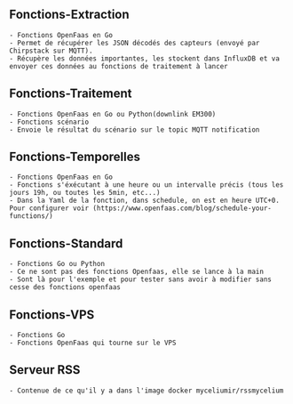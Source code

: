 ## Fonctions-Extraction 
	- Fonctions OpenFaas en Go 
	- Permet de récupérer les JSON décodés des capteurs (envoyé par Chirpstack sur MQTT). 
	- Récupère les données importantes, les stockent dans InfluxDB et va envoyer ces données au fonctions de traitement à lancer

## Fonctions-Traitement  
    - Fonctions OpenFaas en Go ou Python(downlink EM300)
	- Fonctions scénario
	- Envoie le résultat du scénario sur le topic MQTT notification

## Fonctions-Temporelles  
    - Fonctions OpenFaas en Go
	- Fonctions s'éxécutant à une heure ou un intervalle précis (tous les jours 19h, ou toutes les 5min, etc...)
	- Dans la Yaml de la fonction, dans schedule, on est en heure UTC+0. Pour configurer voir (https://www.openfaas.com/blog/schedule-your-functions/)

## Fonctions-Standard 
	- Fonctions Go ou Python
	- Ce ne sont pas des fonctions Openfaas, elle se lance à la main
	- Sont là pour l'exemple et pour tester sans avoir à modifier sans cesse des fonctions openfaas	

## Fonctions-VPS 
	- Fonctions Go
	- Fonctions OpenFaas qui tourne sur le VPS


## Serveur RSS
	- Contenue de ce qu'il y a dans l'image docker myceliumir/rssmycelium
